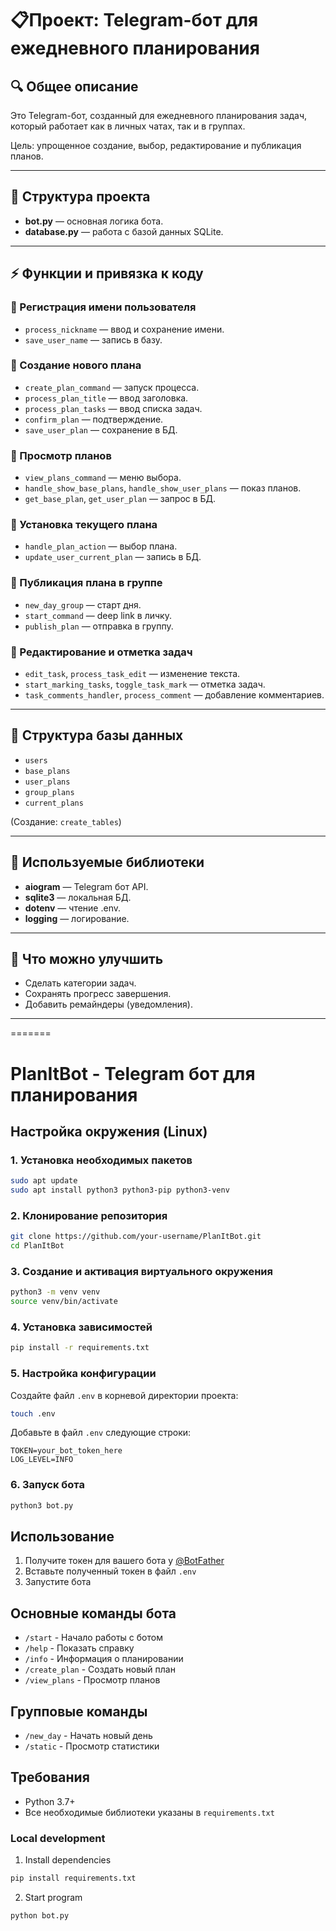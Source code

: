 # 📋Проект: Telegram-бот для ежедневного планирования

## 🔍 Общее описание
Это Telegram-бот, созданный для ежедневного планирования задач, который работает как в личных чатах, так и в группах.

Цель: упрощенное создание, выбор, редактирование и публикация планов.

---

## 🔢 Структура проекта

- **bot.py** — основная логика бота.
- **database.py** — работа с базой данных SQLite.

---

## ⚡ Функции и привязка к коду

### 🔸 Регистрация имени пользователя
- `process_nickname` — ввод и сохранение имени.
- `save_user_name` — запись в базу.

### 🔸 Создание нового плана
- `create_plan_command` — запуск процесса.
- `process_plan_title` — ввод заголовка.
- `process_plan_tasks` — ввод списка задач.
- `confirm_plan` — подтверждение.
- `save_user_plan` — сохранение в БД.

### 🔸 Просмотр планов
- `view_plans_command` — меню выбора.
- `handle_show_base_plans`, `handle_show_user_plans` — показ планов.
- `get_base_plan`, `get_user_plan` — запрос в БД.

### 🔸 Установка текущего плана
- `handle_plan_action` — выбор плана.
- `update_user_current_plan` — запись в БД.

### 🔸 Публикация плана в группе
- `new_day_group` — старт дня.
- `start_command` — deep link в личку.
- `publish_plan` — отправка в группу.

### 🔸 Редактирование и отметка задач
- `edit_task`, `process_task_edit` — изменение текста.
- `start_marking_tasks`, `toggle_task_mark` — отметка задач.
- `task_comments_handler`, `process_comment` — добавление комментариев.

---

## 📂 Структура базы данных
- `users`
- `base_plans`
- `user_plans`
- `group_plans`
- `current_plans`

(Создание: `create_tables`)

---

## 🔧 Используемые библиотеки
- **aiogram** — Telegram бот API.
- **sqlite3** — локальная БД.
- **dotenv** — чтение .env.
- **logging** — логирование.

---

## 📅 Что можно улучшить
- Сделать категории задач.
- Сохранять прогресс завершения.
- Добавить ремайндеры (уведомления).

---

=======
# PlanItBot - Telegram бот для планирования

## Настройка окружения (Linux)

### 1. Установка необходимых пакетов
```bash
sudo apt update
sudo apt install python3 python3-pip python3-venv
```

### 2. Клонирование репозитория
```bash
git clone https://github.com/your-username/PlanItBot.git
cd PlanItBot
```

### 3. Создание и активация виртуального окружения
```bash
python3 -m venv venv
source venv/bin/activate
```

### 4. Установка зависимостей
```bash
pip install -r requirements.txt
```

### 5. Настройка конфигурации
Создайте файл `.env` в корневой директории проекта:
```bash
touch .env
```

Добавьте в файл `.env` следующие строки:
```
TOKEN=your_bot_token_here
LOG_LEVEL=INFO
```

### 6. Запуск бота
```bash
python3 bot.py
```

## Использование

1. Получите токен для вашего бота у [@BotFather](https://t.me/BotFather)
2. Вставьте полученный токен в файл `.env`
3. Запустите бота

## Основные команды бота

- `/start` - Начало работы с ботом
- `/help` - Показать справку
- `/info` - Информация о планировании
- `/create_plan` - Создать новый план
- `/view_plans` - Просмотр планов

## Групповые команды

- `/new_day` - Начать новый день
- `/static` - Просмотр статистики

## Требования

- Python 3.7+
- Все необходимые библиотеки указаны в `requirements.txt` 


### Local development

1. Install dependencies

```bash
pip install requirements.txt
```

2. Start program

```bash
python bot.py
```